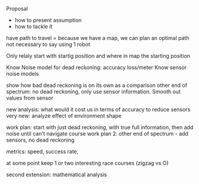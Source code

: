 Proposal

* how to present assumption
* how to tackle it

have path to travel = because we have a map, we can plan an optimal path
not necessary to say using 1 robot

Only relaly start with startig position and where in map the starting position

Know Noise model for dead reckoning: accuracy loss/meter
Know sensor noise models

show how bad dead reckoning is on its own as a comparison
other end of spectrum: no dead reckoning, only use sensor information. Smooth out values from sensor

new analysis: what would it cost us in terms of accuracy to reduce sensors
very new: analyze effect of environment shape

work plan: start with just dead reckoning, with true full information, then add noise until can't navigate course
work plan 2: other end of spectrum - add sensors, no dead reckoning


metrics: speed, success rate, 

at some point keep 1 or two interesting race courses (zigzag vs O)

second extension: mathematical analysis 

